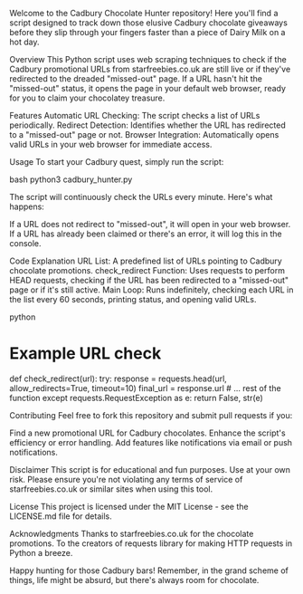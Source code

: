 Welcome to the Cadbury Chocolate Hunter repository! Here you'll find a script designed to track down those elusive Cadbury chocolate giveaways before they slip through your fingers faster than a piece of Dairy Milk on a hot day.

Overview
This Python script uses web scraping techniques to check if the Cadbury promotional URLs from starfreebies.co.uk are still live or if they've redirected to the dreaded "missed-out" page. If a URL hasn't hit the "missed-out" status, it opens the page in your default web browser, ready for you to claim your chocolatey treasure.

Features
Automatic URL Checking: The script checks a list of URLs periodically.
Redirect Detection: Identifies whether the URL has redirected to a "missed-out" page or not.
Browser Integration: Automatically opens valid URLs in your web browser for immediate access. 

Usage
To start your Cadbury quest, simply run the script:

bash
python3 cadbury_hunter.py

The script will continuously check the URLs every minute. Here's what happens:

If a URL does not redirect to "missed-out", it will open in your web browser.
If a URL has already been claimed or there's an error, it will log this in the console.

Code Explanation
URL List: A predefined list of URLs pointing to Cadbury chocolate promotions.
check_redirect Function: Uses requests to perform HEAD requests, checking if the URL has been redirected to a "missed-out" page or if it's still active.
Main Loop: Runs indefinitely, checking each URL in the list every 60 seconds, printing status, and opening valid URLs.

python
# Example URL check
def check_redirect(url):
    try:
        response = requests.head(url, allow_redirects=True, timeout=10)
        final_url = response.url
        # ... rest of the function
    except requests.RequestException as e:
        return False, str(e)

Contributing
Feel free to fork this repository and submit pull requests if you:

Find a new promotional URL for Cadbury chocolates.
Enhance the script's efficiency or error handling.
Add features like notifications via email or push notifications.

Disclaimer
This script is for educational and fun purposes. Use at your own risk.
Please ensure you're not violating any terms of service of starfreebies.co.uk or similar sites when using this tool.

License
This project is licensed under the MIT License - see the LICENSE.md file for details.

Acknowledgments
Thanks to starfreebies.co.uk for the chocolate promotions.
To the creators of requests library for making HTTP requests in Python a breeze.

Happy hunting for those Cadbury bars! Remember, in the grand scheme of things, life might be absurd, but there's always room for chocolate.
